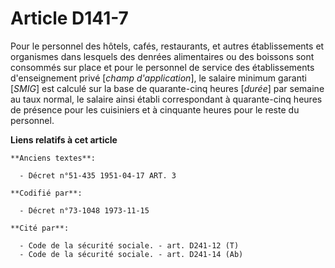 # Article D141-7

Pour le personnel des hôtels, cafés, restaurants, et autres établissements et organismes dans lesquels des denrées
alimentaires ou des boissons sont consommés sur place et pour le personnel de service des établissements d'enseignement privé
[*champ d'application*], le salaire minimum garanti [*SMIG*] est calculé sur la base de quarante-cinq heures [*durée*] par
semaine au taux normal, le salaire ainsi établi correspondant à quarante-cinq heures de présence pour les cuisiniers et à
cinquante heures pour le reste du personnel.

**Liens relatifs à cet article**

	**Anciens textes**:

	  - Décret n°51-435 1951-04-17 ART. 3

	**Codifié par**:

	  - Décret n°73-1048 1973-11-15

	**Cité par**:

	  - Code de la sécurité sociale. - art. D241-12 (T)
	  - Code de la sécurité sociale. - art. D241-14 (Ab)
